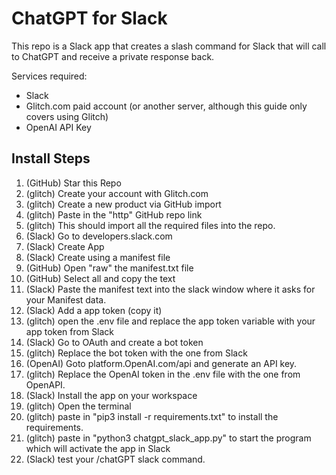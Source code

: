 # ChatGPT for Slack

This repo is a Slack app that creates a slash command for Slack that will call to ChatGPT and receive a private response back. 

Services required:
- Slack
- Glitch.com paid account (or another server, although this guide only covers using Glitch)
- OpenAI API Key

## Install Steps

1. (GitHub) Star this Repo
2. (glitch) Create your account with Glitch.com
3. (glitch) Create a new product via GitHub import
4. (glitch) Paste in the "http" GitHub repo link
5. (glitch) This should import all the required files into the repo. 
6. (Slack) Go to developers.slack.com
7. (Slack) Create App
8. (Slack) Create using a manifest file
9. (GitHub) Open "raw" the manifest.txt file
10. (GitHub) Select all and copy the text
11. (Slack) Paste the manifest text into the slack window where it asks for your Manifest data. 
12. (Slack) Add a app token (copy it)
13. (glitch) open the .env file and replace the app token variable with your app token from Slack
14. (Slack) Go to OAuth and create a bot token
15. (glitch) Replace the bot token with the one from Slack
16. (OpenAI) Goto platform.OpenAI.com/api and generate an API key. 
17. (glitch) Replace the OpenAI token in the .env file with the one from OpenAPI. 
18. (Slack) Install the app on your workspace
19. (glitch) Open the terminal
20. (glitch) paste in "pip3 install -r requirements.txt" to install the requirements. 
21. (glitch) paste in "python3 chatgpt_slack_app.py" to start the program which will activate the app in Slack
22. (Slack) test your /chatGPT slack command. 
